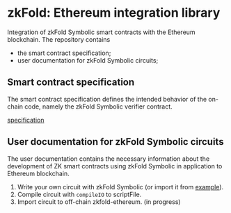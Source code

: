 # zkFold: Ethereum integration library
Integration of zkFold Symbolic smart contracts with the Ethereum blockchain. The repository contains
- the smart contract specification;
- user documentation for zkFold Symbolic circuits;

## Smart contract specification

The smart contract specification defines the intended behavior of the on-chain code, namely the zkFold Symbolic verifier contract.

[specification](https://github.com/zkFold/zkfold-ethereum/tree/main/e2e-test/specification)

## User documentation for zkFold Symbolic circuits

The user documentation contains the necessary information about the development of ZK smart contracts using zkFold Symbolic in application to Ethereum blockchain.

1) Write your own circuit with zkFold Symbolic (or import it from [example](https://github.com/zkFold/zkfold-base/tree/main/example)).
2) Compile circuit with `compileIO` to scriptFile.
3) Import circuit to off-chain zkfold-ethereum. (in progress)
